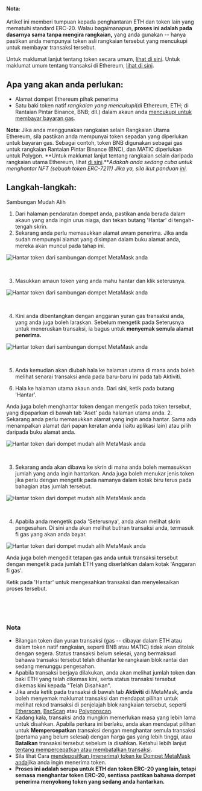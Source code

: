 
#### Nota:


Artikel ini memberi tumpuan kepada penghantaran ETH dan token lain yang mematuhi standard ERC-20. Walau bagaimanapun, **proses ini adalah pada dasarnya sama tanpa mengira rangkaian,** yang anda gunakan -- hanya pastikan anda mempunyai token asli rangkaian tersebut yang mencukupi untuk membayar transaksi tersebut.


Untuk maklumat lanjut tentang token secara umum, [lihat di sini](https://support.metamask.io/hc/en-us/articles/4405497827355-User-guide-Tokens). Untuk maklumat umum tentang transaksi di Ethereum, [lihat di sini](https://support.metamask.io/hc/en-us/articles/4410741657499-User-Guide-Transactions).



Apa yang akan anda perlukan:
----------------------------


* Alamat dompet Ethereum pihak penerima
* Satu baki token natif *rangkaian yang mencukupi*(di Ethereum, ETH; di Rantaian Pintar Binance, BNB; dll.) dalam akaun anda [mencukupi untuk membayar bayaran gas](https://support.metamask.io/hc/en-us/articles/4404600179227-User-Guide-Gas).


**Nota**: Jika anda menggunakan rangkaian selain Rangkaian Utama Ethereum, sila pastikan anda mempunyai token sepadan yang diperlukan untuk bayaran gas. Sebagai contoh, token BNB digunakan sebagai gas untuk rangkaian Rantaian Pintar Binance (BNC), dan MATIC diperlukan untuk Polygon. **Untuk maklumat lanjut tentang rangkaian selain daripada rangkaian utama Ethereum, lihat [di sini](https://support.metamask.io/hc/en-us/articles/4404424659995-User-Guide-Custom-networks-and-sidechains).***Adakah anda sedang cuba untuk menghantar NFT (sebuah token ERC-721?) Jika ya, sila ikut panduan [ini](https://support.metamask.io/hc/en-us/articles/360058961911).*


Langkah-langkah:
----------------




Sambungan Mudah Alih


1. Dari halaman pendaratan dompet anda, pastikan anda berada dalam akaun yang anda ingin urus niaga, dan tekan butang 'Hantar' di tengah-tengah skrin.
2. Sekarang anda perlu memasukkan alamat awam penerima. Jika anda sudah mempunyai alamat yang disimpan dalam buku alamat anda, mereka akan muncul pada tahap ini.


![Hantar token dari sambungan dompet MetaMask anda](https://support.metamask.io/hc/article_attachments/10081970688667)


 


3. Masukkan amaun token yang anda mahu hantar dan klik seterusnya.


![Hantar token dari sambungan dompet MetaMask anda](https://support.metamask.io/hc/article_attachments/10081985074843)


 


4. Kini anda dibentangkan dengan anggaran yuran gas transaksi anda, yang anda juga boleh laraskan. Sebelum mengetik pada Seterusnya untuk meneruskan transaksi, ia bagus untuk **menyemak semula alamat penerima.**


![Hantar token dari sambungan dompet MetaMask anda](https://support.metamask.io/hc/article_attachments/10081984689179)


 


5. Anda kemudian akan diubah hala ke halaman utama di mana anda boleh melihat senarai transaksi anda pada baru-baru ini pada tab Aktiviti.




1. Hala ke halaman utama akaun anda. Dari sini, ketik pada butang 'Hantar'.


Anda juga boleh menghantar token dengan mengetik pada token tersebut, yang dipaparkan di bawah tab 'Aset' pada halaman utama anda.
2. Sekarang anda perlu memasukkan alamat yang ingin anda hantar. Sama ada menampalkan alamat dari papan keratan anda (iaitu aplikasi lain) atau pilih daripada buku alamat anda.


![Hantar token dari dompet mudah alih MetaMask anda](https://support.metamask.io/hc/article_attachments/10082688896923)


 


3. Sekarang anda akan dibawa ke skrin di mana anda boleh memasukkan jumlah yang anda ingin hantarkan. Anda juga boleh menukar jenis token jika perlu dengan mengetik pada namanya dalam kotak biru terus pada bahagian atas jumlah tersebut.


![Hantar token dari dompet mudah alih MetaMask anda](https://support.metamask.io/hc/article_attachments/10082688018843)


 


4. Apabila anda mengetik pada 'Seterusnya', anda akan melihat skrin pengesahan. Di sini anda akan melihat butiran transaksi anda, termasuk fi gas yang akan anda bayar.


![Hantar token dari dompet mudah alih MetaMask anda](https://support.metamask.io/hc/article_attachments/10082688455451)


Anda juga boleh mengedit tetapan gas anda untuk transaksi tersebut dengan mengetik pada jumlah ETH yang diserlahkan dalam kotak 'Anggaran fi gas'.


Ketik pada 'Hantar' untuk mengesahkan transaksi dan menyelesaikan proses tersebut.


 




 


### Nota


* Bilangan token dan yuran transaksi (gas -- dibayar dalam ETH atau dalam token natif rangkaian, seperti BNB atau MATIC) tidak akan ditolak dengan segera. Status transaksi belum selesai, yang bermaksud bahawa transaksi tersebut telah dihantar ke rangkaian blok rantai dan sedang menunggu pengesahan.
* Apabila transaksi berjaya dilakukan, anda akan melihat jumlah token dan baki ETH yang telah dikemas kini, serta status transaksi tersebut dikemas kini kepada "Telah Disahkan".
* Jika anda ketik pada transaksi di bawah tab **Aktiviti** di MetaMask, anda boleh menyemak maklumat transaksi dan mendapat pilihan untuk melihat rekod transaksi di penjelajah blok rangkaian tersebut, seperti [Etherscan](https://etherscan.io/), [BscScan](https://bscscan.com/) atau [Polygonscan](https://polygonscan.com/).
* Kadang kala, transaksi anda mungkin memerlukan masa yang lebih lama untuk disahkan. Apabila perkara ini berlaku, anda akan mendapat pilihan untuk **Mempercepatkan** transaksi dengan menghantar semula transaksi (pertama yang belum selesai) dengan harga gas yang lebih tinggi, atau **Batalkan** transaksi tersebut sebelum ia disahkan. Ketahui lebih lanjut [tentang mempercepatkan atau membatalkan transaksi](https://support.metamask.io/hc/en-us/articles/360015489251-How-to-Speed-Up-or-Cancel-a-Pending-Transaction#:~:text=In%20this%20case%2C%20you%20can,%2C%20simply%20select%20%22Cancel%22.).
* Sila lihat Cara [mendepositkan (menerima) token ke Dompet MetaMask andaj](https://support.metamask.io/hc/en-us/articles/360028141672-How-to-deposit-receive-tokens-to-your-MetaMask-Wallet)ika anda ingin menerima token.
* **Proses ini adalah serupa untuk ETH dan token ERC-20 yang lain, tetapi semasa menghantar token ERC-20, sentiasa pastikan bahawa dompet penerima menyokong token yang sedang anda hantarkan.**


 


